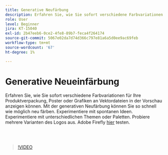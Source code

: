 ```yaml
---
title: Generative Neufärbung
description: Erfahren Sie, wie Sie sofort verschiedene Farbvariationen für Ihre Projekte in der Vorschau anzeigen können
role: User
level: Beginner
jira: KT-15040
exl-id: 2b47eeb6-0ce2-4fe8-89b7-feca4f264174
source-git-commit: 5067e02da7d74d366c797e81a6a5d0ee9ac69feb
workflow-type: tm+mt
source-wordcount: '67'
ht-degree: 1%

---
```


# Generative Neueinfärbung

Erfahren Sie, wie Sie sofort verschiedene Farbvariationen für Ihre Produktverpackung, Poster oder Grafiken an Vektordateien in der Vorschau anzeigen können. Mit der generativen Neufärbung können Sie so schnell wie möglich neu färben. Experimentiere mit spontanen Ideen. Experimentiere mit unterschiedlichen Themen oder Paletten. Probiere mehrere Varianten des Logos aus. Adobe Firefly [hier](https://firefly.adobe.com/) testen.

<br> 

>[!VIDEO](https://video.tv.adobe.com/v/3427610?quality=12&learn=on&hidetitle=true)
